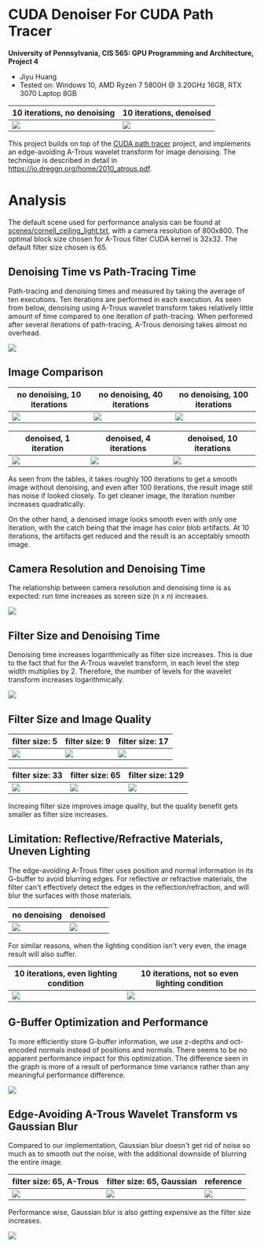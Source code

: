 CUDA Denoiser For CUDA Path Tracer
================

**University of Pennsylvania, CIS 565: GPU Programming and Architecture, Project 4**

* Jiyu Huang
* Tested on: Windows 10, AMD Ryzen 7 5800H @ 3.20GHz 16GB, RTX 3070 Laptop 8GB

| 10 iterations, no denoising | 10 iterations, denoised |
| --------------------------- | ----------------------- |
| ![](img/no-denoise.png)     | ![](img/denoised.png)   |

This project builds on top of the [CUDA path tracer](https://github.com/JiyuHuang/Project3-CUDA-Path-Tracer) project, and implements an edge-avoiding A-Trous wavelet transform for image denoising. The technique is described in detail in https://jo.dreggn.org/home/2010_atrous.pdf.

# Analysis

The default scene used for performance analysis can be found at [scenes/cornell_ceiling_light.txt](scenes/cornell_ceiling_light.txt), with a camera resolution of 800x800. The optimal block size chosen for A-Trous filter CUDA kernel is 32x32. The default filter size chosen is 65.

## Denoising Time vs Path-Tracing Time

Path-tracing and denoising times and measured by taking the average of ten executions. Ten iterations are performed in each execution. As seen from below, denoising using A-Trous wavelet transform takes relatively little amount of time compared to one iteration of path-tracing. When performed after several iterations of path-tracing, A-Trous denoising takes almost no overhead.

![](img/chart-pathtrace-denoise.png)

## Image Comparison

| no denoising, 10 iterations | no denoising, 40 iterations | no denoising, 100 iterations |
| ----------------------- | ---------------------------- | ----------------------------- |
| ![](img/no-denoise.png)   | ![](img/cornell-40samp.png) |![](img/cornell-100samp.png)  |

| denoised, 1 iteration | denoised, 4 iterations | denoised, 10 iterations |
| ----------------------- | ---------------------------- | ----------------------------- |
| ![](img/denoised-1samp.png) | ![](img/denoised-4samp.png) |![](img/denoised.png)  |

As seen from the tables, it takes roughly 100 iterations to get a smooth image without denoising, and even after 100 iterations, the result image still has noise if looked closely. To get cleaner image, the iteration number increases quadratically.

On the other hand, a denoised image looks smooth even with only one iteration, with the catch being that the image has color blob artifacts. At 10 iterations, the artifacts get reduced and the result is an acceptably smooth image.

## Camera Resolution and Denoising Time

The relationship between camera resolution and denoising time is as expected: run time increases as screen size (n x n) increases.

![](img/chart-resolution.png)

## Filter Size and Denoising Time

Denoising time increases logarithmically as filter size increases. This is due to the fact that for the A-Trous wavelet transform, in each level the step width multiplies by 2. Therefore, the number of levels for the wavelet transform increases logarithmically.

![](img/chart-filtersize.png)

## Filter Size and Image Quality

| filter size: 5           | filter size: 9            | filter size: 17            |
| ------------------------ | ------------------------- | -------------------------- |
|![](img/filtersize-5.png) | ![](img/filtersize-9.png) | ![](img/filtersize-17.png) |

| filter size: 33            | filter size: 65       | filter size: 129            |
| -------------------------- | --------------------- | --------------------------- |
| ![](img/filtersize-33.png) | ![](img/denoised.png) | ![](img/filtersize-129.png) |

Increaing filter size improves image quality, but the quality benefit gets smaller as filter size increases.

## Limitation: Reflective/Refractive Materials, Uneven Lighting

The edge-avoiding A-Trous filter uses position and normal information in its G-buffer to avoid blurring edges. For reflective or refractive materials, the filter can't effectively detect the edges in the reflection/refraction, and will blur the surfaces with those materials.

| no denoising | denoised |
| --------------------------- | ----------------------- |
| ![](img/sharp.png)     | ![](img/blur.png)   |

For similar reasons, when the lighting condition isn't very even, the image result will also suffer.

| 10 iterations, even lighting condition | 10 iterations, not so even lighting condition |
| ----------------------- | --------------- |
| ![](img/denoised.png) | ![](img/cornell-denoised.png) |

## G-Buffer Optimization and Performance

To more efficiently store G-buffer information, we use z-depths and oct-encoded normals instead of positions and normals. There seems to be no apparent performance impact for this optimization. The difference seen in the graph is more of a result of performance time variance rather than any meaningful performance difference.

![](img/chart-gbuffer.png)

## Edge-Avoiding A-Trous Wavelet Transform vs Gaussian Blur

Compared to our implementation, Gaussian blur doesn't get rid of noise so much as to smooth out the noise, with the additional downside of blurring the entire image.

| filter size: 65, A-Trous | filter size: 65, Gaussian | reference |
| --------------------------- | ----------------------- | -- |
| ![](img/denoised.png)     | ![](img/gaussian.png)   | ![](img/no-denoise.png) |

Performance wise, Gaussian blur is also getting expensive as the filter size increases.

![](img/chart-gaussian.png)
